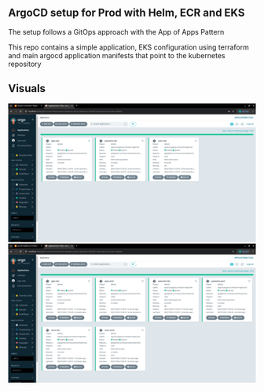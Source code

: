 ## ArgoCD setup for Prod with Helm, ECR and EKS 
The setup follows a GitOps approach with the App of Apps Pattern

This repo contains a simple application, EKS configuration using terraform and main argocd application manifests that point to the kubernetes repository

## Visuals

 <img src="https://github.com/brysonwaisi/automate-deployment-with-argocd/blob/main/assets/Screenshot%20from%202024-08-07%2012-33-39.png" />

 <img src="https://github.com/brysonwaisi/automate-deployment-with-argocd/blob/main/assets/Screenshot%20from%202024-08-07%2012-39-39.png" />